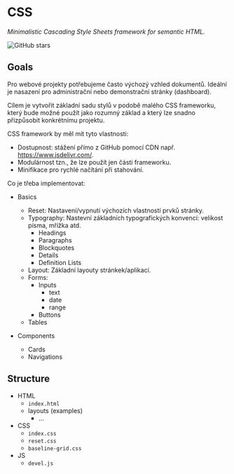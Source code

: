 # CSS

*Minimalistic Cascading Style Sheets framework for semantic HTML.*

 ![GitHub stars](https://img.shields.io/github/stars/wavelet-space/css?style=social)

## Goals

Pro webové projekty potřebujeme často výchozý vzhled dokumentů. 
Ideální je nasazení pro administrační nebo demonstrační stránky (dashboard).


Cílem je vytvořit základní sadu stylů v podobě malého CSS frameworku, který bude možné použít jako rozumný základ a který lze snadno přizpůsobit konkrétnímu projektu.

CSS framework by měl mít tyto vlastnosti:

- Dostupnost: stážení přímo z GitHub pomocí CDN např. <https://www.jsdelivr.com/>.
- Modulárnost tzn., že lze použít jen části frameworku.
- Minifikace pro rychlé načítání při stahování.

Co je třeba implementovat:

- Basics
  - Reset: Nastavení/vypnutí výchozích vlastností prvků stránky.
  - Typography: Nastevní základních typografických konvencí: velikost písma, mřížka atd.
    - Headings
    - Paragraphs
    - Blockquotes
    - Details
    - Definition Lists
  - Layout: Základní layouty stránkek/aplikací.  
  - Forms:
    - Inputs
      - text
      - date
      - range
    - Buttons  
  - Tables
  
- Components
  - Cards
  - Navigations
  
## Structure

- HTML
  - `index.html`
  - layouts (examples)
    - &hellip;  
- CSS
  - `index.css`
  - `reset.css`
  - `baseline-grid.css`
- JS
  - `devel.js`
